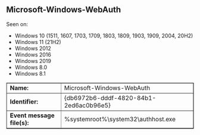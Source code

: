 ## Microsoft-Windows-WebAuth

Seen on:
* Windows 10 (1511, 1607, 1703, 1709, 1803, 1809, 1903, 1909, 2004, 20H2)
* Windows 11 (21H2)
* Windows 2012
* Windows 2016
* Windows 2019
* Windows 8.0
* Windows 8.1

<table border="1" class="docutils">
  <tbody>
    <tr>
      <td><b>Name:</b></td>
      <td>Microsoft-Windows-WebAuth</td>
    </tr>
    <tr>
      <td><b>Identifier:</b></td>
      <td>{db6972b6-dddf-4820-84b1-2ed6ac0b96e5}</td>
    </tr>
    <tr>
      <td><b>Event message file(s):</b></td>
      <td>%systemroot%\system32\authhost.exe</td>
    </tr>
  </tbody>
</table>

&nbsp;

